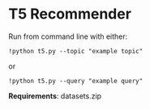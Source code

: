 # T5 Recommender

Run from command line with either:

`!python t5.py --topic "example topic" `

or

`!python t5.py --query "example query" `

**Requirements**: datasets.zip
